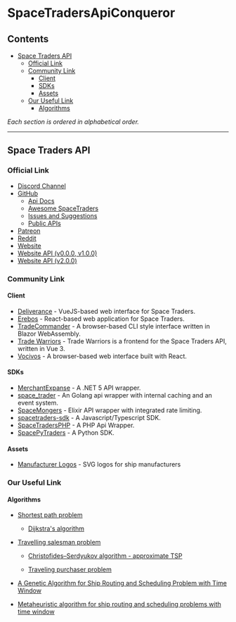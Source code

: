 # SpaceTradersApiConqueror

## Contents

* [Space Traders API](#space-traders-api)
  * [Official Link](#official-link)
  * [Community Link](#community-link)
    * [Client](#client)
    * [SDKs](#sdks)
    * [Assets](#assets)
  * [Our Useful Link](#our-useful-link)
    * [Algorithms](#algorithms)

*Each section is ordered in alphabetical order.*

---

## Space Traders API

### Official Link

* [Discord Channel](https://discord.com/invite/jh6zurdWk5)
* [GitHub](https://github.com/SpaceTradersAPI)
  * [Api Docs](https://github.com/SpaceTradersAPI/api-docs)
  * [Awesome SpaceTraders](https://github.com/SpaceTradersAPI/awesome-spacetraders)
  * [Issues and Suggestions](https://github.com/SpaceTradersAPI/issues-and-suggestions/tree/main/.github/ISSUE_TEMPLATE)
  * [Public APIs](https://github.com/SpaceTradersAPI/public-apis)
* [Patreon](https://www.patreon.com/SpaceTradersApi?rel=apidocs)
* [Reddit](https://www.reddit.com/r/SpaceTradersAPI/)
* [Website](https://spacetraders.io/)
* [Website API (v0.0.0, v1.0.0)](https://api.spacetraders.io/)
* [Website API (v2.0.0)](https://spacetraders.stoplight.io/)

### Community Link

#### Client

* [Deliverance](https://github.com/Stumblinbear/Deliverance) - VueJS-based web interface for Space Traders.
* [Erebos](https://github.com/Kaishiyoku/erebos) - React-based web application for Space Traders.
* [TradeCommander](https://github.com/DotEfekts/TradeCommander/) - A browser-based CLI style interface written in Blazor WebAssembly.
* [Trade Warriors](https://github.com/thaurin/trade-warriors) - Trade Warriors is a frontend for the Space Traders API, written in Vue 3.
* [Vocivos](https://github.com/kurt1288/Vocivos) - A browser-based web interface built with React.

#### SDKs

* [MerchantExpanse](https://github.com/Oronar/MerchantExpanse) - A .NET 5 API wrapper.
* [space_trader](https://github.com/HOWZ1T/space_trader) - An Golang api wrapper with internal caching and an event system.
* [SpaceMongers](https://github.com/ericgroom/space_mongers) - Elixir API wrapper with integrated rate limiting.
* [spacetraders-sdk](https://github.com/notVitaliy/spacetraders-io) - A Javascript/Typescript SDK.
* [SpaceTradersPHP](https://github.com/rayblair06/SpaceTradersPHP) - A PHP Api Wrapper.
* [SpacePyTraders](https://github.com/ZacHooper/spacePyTraders) - A Python SDK.

#### Assets

* [Manufacturer Logos](https://github.com/bknyn/spacetraders-manufacturers-logos) - SVG logos for ship manufacturers

### Our Useful Link

#### Algorithms

* [Shortest path problem](https://en.wikipedia.org/wiki/Shortest_path_problem)

  * [Dijkstra's algorithm](https://en.wikipedia.org/wiki/Dijkstra%27s_algorithm)

* [Travelling salesman problem](https://en.wikipedia.org/wiki/Travelling_salesman_problem)

  * [Christofides–Serdyukov algorithm - approximate TSP](https://en.wikipedia.org/wiki/Christofides_algorithm)

  * [Traveling purchaser problem](https://en.wikipedia.org/wiki/Traveling_purchaser_problem)

* [A Genetic Algorithm for Ship Routing and Scheduling Problem with Time Window](https://www.researchgate.net/publication/276524887_A_Genetic_Algorithm_for_Ship_Routing_and_Scheduling_Problem_with_Time_Window)

* [Metaheuristic algorithm for ship routing and scheduling problems with time window](https://www.tandfonline.com/doi/full/10.1080/23311975.2019.1616351?scroll=top&needAccess=true)
